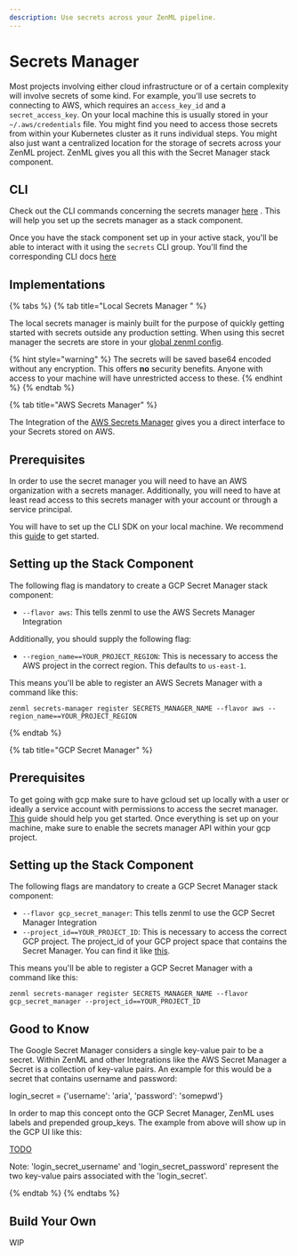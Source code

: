 ```yaml
---
description: Use secrets across your ZenML pipeline.
---
```


# Secrets Manager

Most projects involving either cloud infrastructure or of a certain complexity
will involve secrets of some kind. For example, you'll use secrets to connecting
to AWS, which requires an `access_key_id` and a `secret_access_key`. On your
local machine this is usually stored in your `~/.aws/credentials` file.
You might find you need to access those secrets from within your Kubernetes
cluster as it runs individual steps. You might also just want a centralized
location for the storage of secrets across your ZenML project. ZenML gives you
all this with the Secret Manager stack component.

## CLI

Check out the CLI commands concerning the secrets manager
[here](https://apidocs.zenml.io/latest/cli/#zenml.cli--setting-up-a-secrets-manager)
. This will help you set up the secrets manager as a stack component.

Once you have the stack component set up in your active stack, you'll be able to
interact with it using the `secrets` CLI group. You'll find the corresponding
CLI docs [here](https://apidocs.zenml.io/latest/cli/#zenml.cli--using-secrets)

## Implementations

{% tabs %}
{% tab title="Local Secrets Manager " %}

The local secrets manager is mainly built for the purpose of quickly getting
started with secrets outside any production setting. When using this secret
manager the secrets are store in your
[global zenml config](../developer-guide/repo-and-config.md#config).

{% hint style="warning" %}
The secrets will be saved base64 encoded without any encryption.
This offers **no** security benefits. Anyone with access to your machine will
have unrestricted access to these.
{% endhint %}
{% endtab %}

{% tab title="AWS Secrets Manager" %}

The Integration of the [AWS Secrets Manager](Southernlights#1942) gives you a
direct interface to your Secrets stored on AWS.

## Prerequisites

In order to use the secret manager you will need to have an AWS organization
with a secrets manager. Additionally, you will need to have at least read access
to this secrets manager with your account or through a service principal.

You will have to set up the CLI SDK on your local machine. We recommend this
[guide](https://docs.aws.amazon.com/sdk-for-java/v1/developer-guide/setup-credentials.html)
to get started.

## Setting up the Stack Component

The following flag is mandatory to create a GCP Secret Manager stack component:

* `--flavor aws`: This tells zenml to use the AWS Secrets Manager Integration

Additionally, you should supply the following flag:

* `--region_name==YOUR_PROJECT_REGION`: This is necessary to access the AWS
  project in the correct region.
  This defaults to `us-east-1`.

This means you'll be able to register an AWS Secrets Manager with a command like
this:

`zenml secrets-manager register SECRETS_MANAGER_NAME --flavor aws --region_name==YOUR_PROJECT_REGION`

{% endtab %}

{% tab title="GCP Secret Manager" %}

## Prerequisites

To get going with gcp make sure to have gcloud set up locally with a user or 
ideally a service account with permissions to access the secret manager. 
[This](https://cloud.google.com/sdk/docs/install-sdk) guide should help you get 
started. Once everything is set up on your machine, make sure to enable the 
secrets manager API within your gcp project.

## Setting up the Stack Component

The following flags are mandatory to create a GCP Secret Manager stack
component:

* `--flavor gcp_secret_manager`: This tells zenml to use the GCP Secret Manager
  Integration
* `--project_id==YOUR_PROJECT_ID`: This is necessary to access the correct GCP
  project. The project_id of your GCP project space that contains the
  Secret Manager. You can find it
  like [this](https://support.google.com/googleapi/answer/7014113?hl=en).

This means you'll be able to register a GCP Secret Manager with a command like
this:

`zenml secrets-manager register SECRETS_MANAGER_NAME --flavor gcp_secret_manager --project_id==YOUR_PROJECT_ID`

## Good to Know

The Google Secret Manager considers a single key-value pair to be a secret.
Within ZenML and other
Integrations like the AWS Secret Manager a Secret is a collection of key-value
pairs.
An example for this would be a secret that contains username and password:

login_secret = {'username': 'aria', 'password': 'somepwd'}

In order to map this concept onto the GCP Secret Manager, ZenML uses labels and
prepended group_keys.
The example from above will show up in the GCP UI like this:

[TODO]([GET_Screenshot])

Note: 'login_secret_username' and 'login_secret_password' represent the two
key-value pairs associated
with the 'login_secret'.

{% endtab %}
{% endtabs %}

## Build Your Own

WIP
